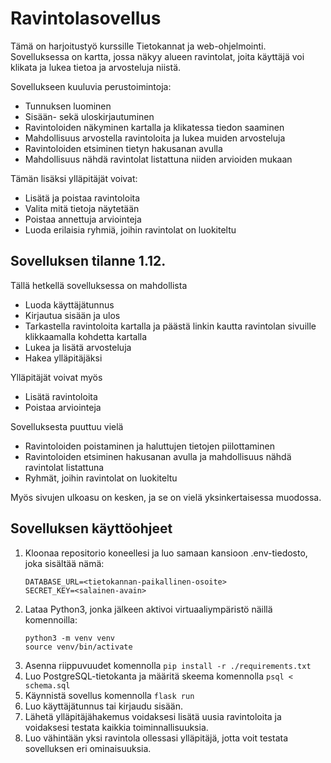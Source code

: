 # Ravintolasovellus

Tämä on harjoitustyö kurssille Tietokannat ja web-ohjelmointi. Sovelluksessa on kartta, jossa näkyy alueen ravintolat, joita käyttäjä voi klikata ja lukea tietoa ja arvosteluja niistä.

Sovellukseen kuuluvia perustoimintoja:
- Tunnuksen luominen
- Sisään- sekä uloskirjautuminen
- Ravintoloiden näkyminen kartalla ja klikatessa tiedon saaminen
- Mahdollisuus arvostella ravintoloita ja lukea muiden arvosteluja
- Ravintoloiden etsiminen tietyn hakusanan avulla
- Mahdollisuus nähdä ravintolat listattuna niiden arvioiden mukaan
  
Tämän lisäksi ylläpitäjät voivat: 
- Lisätä ja poistaa ravintoloita
- Valita mitä tietoja näytetään
- Poistaa annettuja arviointeja
- Luoda erilaisia ryhmiä, joihin ravintolat on luokiteltu

## Sovelluksen tilanne 1.12.
Tällä hetkellä sovelluksessa on mahdollista
- Luoda käyttäjätunnus
- Kirjautua sisään ja ulos
- Tarkastella ravintoloita kartalla ja päästä linkin kautta ravintolan sivuille klikkaamalla kohdetta kartalla
- Lukea ja lisätä arvosteluja
- Hakea ylläpitäjäksi

Ylläpitäjät voivat myös
- Lisätä ravintoloita
- Poistaa arviointeja

Sovelluksesta puuttuu vielä
- Ravintoloiden poistaminen ja haluttujen tietojen piilottaminen
- Ravintoloiden etsiminen hakusanan avulla ja mahdollisuus nähdä ravintolat listattuna
- Ryhmät, joihin ravintolat on luokiteltu

Myös sivujen ulkoasu on kesken, ja se on vielä yksinkertaisessa muodossa.

## Sovelluksen käyttöohjeet
1. Kloonaa repositorio koneellesi ja luo samaan kansioon .env-tiedosto, joka sisältää nämä:
   ```
   DATABASE_URL=<tietokannan-paikallinen-osoite>
   SECRET_KEY=<salainen-avain>
   ```
2. Lataa Python3, jonka jälkeen aktivoi virtuaaliympäristö näillä komennoilla:
    ```
    python3 -m venv venv
    source venv/bin/activate
    ```
3. Asenna riippuvuudet komennolla `pip install -r ./requirements.txt`
4. Luo PostgreSQL-tietokanta ja määritä skeema komennolla `psql < schema.sql`
5. Käynnistä sovellus komennolla `flask run`
6. Luo käyttäjätunnus tai kirjaudu sisään.
7. Lähetä ylläpitäjähakemus voidaksesi lisätä uusia ravintoloita ja voidaksesi testata kaikkia toiminnallisuuksia.
8. Luo vähintään yksi ravintola ollessasi ylläpitäjä, jotta voit testata sovelluksen eri ominaisuuksia.
